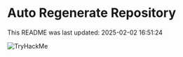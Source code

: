 # Auto Regenerate Repository

This README was last updated: 2025-02-02 16:51:24

 ![TryHackMe](https://tryhackme.com/badge/533634)